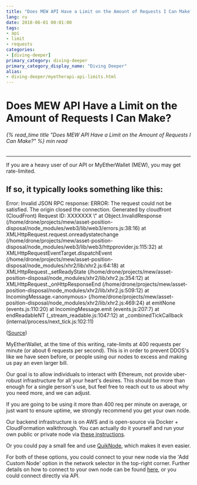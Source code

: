 ```yaml
---
title: "Does MEW API Have a Limit on the Amount of Requests I Can Make?"
lang: ru
date: 2018-06-01 00:01:00
tags:
- api
- limit
- requests
categories:
- [diving-deeper]
primary_category: diving-deeper
primary_category_display_name: "Diving Deeper"
alias:
- diving-deeper/myetherapi-api-limits.html
---
```


# __Does MEW API Have a Limit on the Amount of Requests I Can Make?__
###### {% read_time title "Does MEW API Have a Limit on the Amount of Requests I Can Make?" %} min read
***

If you are a heavy user of our API or MyEtherWallet (MEW), you may get rate-limited. 

## __If so, it typically looks something like this:__

<div class="scrollbox">
Error: Invalid JSON RPC response: ERROR: The request could not be satisfied. The origin closed the connection. Generated by cloudfront (CloudFront) Request ID: XXXXXXX \"
  at Object.InvalidResponse (/home/drone/projects/mew/asset-position-disposal/node_modules/web3/lib/web3/errors.js:38:16)
  at XMLHttpRequest.request.onreadystatechange (/home/drone/projects/mew/asset-position-disposal/node_modules/web3/lib/web3/httpprovider.js:115:32)
  at XMLHttpRequestEventTarget.dispatchEvent (/home/drone/projects/mew/asset-position-disposal/node_modules/xhr2/lib/xhr2.js:64:18)
  at XMLHttpRequest._setReadyState (/home/drone/projects/mew/asset-position-disposal/node_modules/xhr2/lib/xhr2.js:354:12)
  at XMLHttpRequest._onHttpResponseEnd (/home/drone/projects/mew/asset-position-disposal/node_modules/xhr2/lib/xhr2.js:509:12)
  at IncomingMessage.&lt;anonymous&gt; (/home/drone/projects/mew/asset-position-disposal/node_modules/xhr2/lib/xhr2.js:469:24)
  at emitNone (events.js:110:20)
  at IncomingMessage.emit (events.js:207:7)
  at endReadableNT (_stream_readable.js:1047:12)
  at _combinedTickCallback (internal/process/next_tick.js:102:11)
</div>

(<a href="https://ethereum.stackexchange.com/questions/24737/myetherwallet-json-rpc-interface-ratelimiting/25113#25113">Source</a>)

MyEtherWallet, at the time of this writing, rate-limits at 400 requests per minute (or about 6 requests per second). This is in order to prevent DDOS's like we have seen before, or people using our nodes to excess and making us pay an even larger bill.

Our goal is to allow individuals to interact with Ethereum, not provide uber-robust infrastructure for all your heart's desires. This should be more than enough for a single person's use, but feel free to reach out to us about why you need more, and we can adjust.

If you are going to be using it more than 400 req per minute on average, or just want to ensure uptime, we strongly recommend you get your own node.

Our backend infrastructure is on AWS and is open-source via Docker + CloudFormation walkthrough. You can actually do it yourself and run your own public or private node via [these instructions][instructions]. 

Or you could pay a small fee and use [QuikNode][quiknode], which makes it even easier.

For both of these options, you could connect to your new node via the 'Add Custom Node' option in the network selector in the top-right corner. Further details on how to connect to your own node can be found [here][ownNode], or you could connect directly via API.


 
[instructions]: https://github.com/MyEtherWallet/docker-geth-lb
[quiknode]: https//quicknode.io/
[ownNode]: /ru/networks-and-nodes/unable-to-connect-to-custom-node/